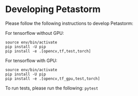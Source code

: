 # Developing Petastorm

Please follow the following instructions to develop Petastorm:

For tensorflow without GPU:
```virtualenv env
source env/bin/activate
pip install -U pip
pip install -e .[opencv,tf,test,torch]
```

For tensorflow with GPU:
```virtualenv env
source env/bin/activate
pip install -U pip
pip install -e .[opencv,tf_gpu,test,torch]
```

To run tests, please run the following: ```pytest```
